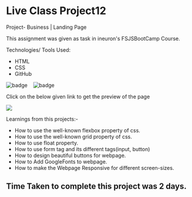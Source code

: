 # Live Class Project12

Project- Business | Landing Page

This assignment was given as task in ineuron's FSJSBootCamp Course.

Technologies/ Tools Used:

- HTML
- CSS
- GitHub

![badge](https://img.shields.io/badge/HTML5-E34F26?style=for-the-badge&logo=html5&logoColor=white)&nbsp;&nbsp;&nbsp;
![badge](https://img.shields.io/badge/CSS3-1572B6?style=for-the-badge&logo=css3&logoColor=white)


Click on the below given link to get the preview of the page

<a href="https://pujari-project12.netlify.app/">
<img src="https://img.shields.io/badge/Vercel-000000?style=for-the-badge&logo=vercel&logoColor=white">
</a>

Learnings from this projects:-
* How to use the well-known flexbox property of css.
* How to use the well-known grid property of css.
* How to use float property.
* How to use form tag and its different tags(input, button)
* How to design beautiful buttons for webpage.
* How to Add GoogleFonts to webpage.
* How to make the Webpage Responsive for different screen-sizes.

## Time Taken to complete this project was 2 days.